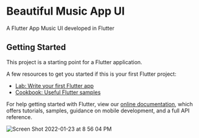 # Beautiful Music App UI

A Flutter App Music UI developed in Flutter 

## Getting Started

This project is a starting point for a Flutter application.

A few resources to get you started if this is your first Flutter project:

- [Lab: Write your first Flutter app](https://flutter.dev/docs/get-started/codelab)
- [Cookbook: Useful Flutter samples](https://flutter.dev/docs/cookbook)

For help getting started with Flutter, view our
[online documentation](https://flutter.dev/docs), which offers tutorials,
samples, guidance on mobile development, and a full API reference.


![Screen Shot 2022-01-23 at 8 56 04 PM](https://user-images.githubusercontent.com/62956793/150687405-412b3b45-1118-419c-a3d3-8675fdd5bd2a.png)
